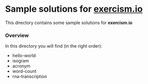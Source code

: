 # Sample solutions for [exercism.io](http://exercism.io/)

This directory contains some sample solutions for **exercism.io**

### Overview

In this directory you will find (in the right order):

- hello-world
- isogram
- acronym
- word-count
- rna-transcription
